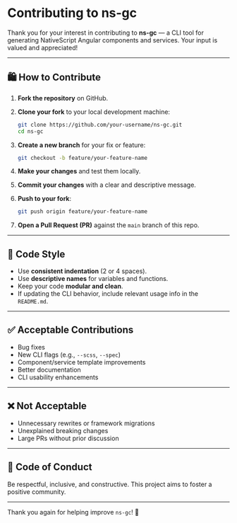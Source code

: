 # Contributing to ns-gc

Thank you for your interest in contributing to **ns-gc** — a CLI tool for generating NativeScript Angular components and services. Your input is valued and appreciated!

---

## 🛍 How to Contribute

1. **Fork the repository** on GitHub.

2. **Clone your fork** to your local development machine:

   ```bash
   git clone https://github.com/your-username/ns-gc.git
   cd ns-gc
   ```

3. **Create a new branch** for your fix or feature:

   ```bash
   git checkout -b feature/your-feature-name
   ```

4. **Make your changes** and test them locally.

5. **Commit your changes** with a clear and descriptive message.

6. **Push to your fork**:

   ```bash
   git push origin feature/your-feature-name
   ```

7. **Open a Pull Request (PR)** against the `main` branch of this repo.

---

## 📏 Code Style

* Use **consistent indentation** (2 or 4 spaces).
* Use **descriptive names** for variables and functions.
* Keep your code **modular and clean**.
* If updating the CLI behavior, include relevant usage info in the `README.md`.

---

## ✅ Acceptable Contributions

* Bug fixes
* New CLI flags (e.g., `--scss`, `--spec`)
* Component/service template improvements
* Better documentation
* CLI usability enhancements

---

## ❌ Not Acceptable

* Unnecessary rewrites or framework migrations
* Unexplained breaking changes
* Large PRs without prior discussion

---

## 🙏 Code of Conduct

Be respectful, inclusive, and constructive. This project aims to foster a positive community.

---

Thank you again for helping improve `ns-gc`! 🙌
